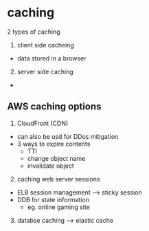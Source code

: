 # caching

2 types of caching
1. client side cacheing
 - data stored in a browser
2. server side caching
  - 

## AWS caching options

1. CloudFront (CDN)
  - can also be usd for DDos mitigation
  - 3 ways to expire contents
    - TTl
    - change object name
    - invalidate object
2. caching web server sessions
  - ELB session management --> sticky session
  - DDB for state information
    - eg. online gaming site
3. databse caching --> elastic cache


